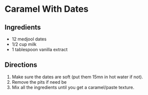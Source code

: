 # Caramel With Dates

## Ingredients

- 12 medjool dates
- 1/2 cup milk
- 1 tablespoon vanilla extract

## Directions
1. Make sure the dates are soft (put them 15mn in hot water if not).
2. Remove the pits if need be
3. Mix all the ingredients until you get a caramel/paste texture.
